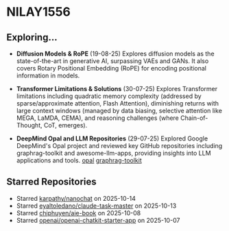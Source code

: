 # NILAY1556

## Exploring...
- **Diffusion Models & RoPE** (19-08-25)
  Explores diffusion models as the state-of-the-art in generative AI, surpassing VAEs and GANs. It also covers Rotary Positional Embedding (RoPE) for encoding positional information in models.

- **Transformer Limitations & Solutions** (30-07-25)
  Explores Transformer limitations including quadratic memory complexity (addressed by sparse/approximate attention, Flash Attention), diminishing returns with large context windows (managed by data biasing, selective attention like MEGA, LaMDA, CEMA), and reasoning challenges (where Chain-of-Thought, CoT, emerges).

- **DeepMind Opal and LLM Repositories** (29-07-25)
  Explored Google DeepMind's Opal project and reviewed key GitHub repositories including graphrag-toolkit and awesome-llm-apps, providing insights into LLM applications and tools.
  [opal](https://opal.withgoogle.com/)
  [graphrag-toolkit](https://github.com/awslabs/graphrag-toolkit)

## Starred Repositories
- Starred [karpathy/nanochat](https://github.com/karpathy/nanochat) on 2025-10-14
- Starred [eyaltoledano/claude-task-master](https://github.com/eyaltoledano/claude-task-master) on 2025-10-13
- Starred [chiphuyen/aie-book](https://github.com/chiphuyen/aie-book) on 2025-10-08
- Starred [openai/openai-chatkit-starter-app](https://github.com/openai/openai-chatkit-starter-app) on 2025-10-07

